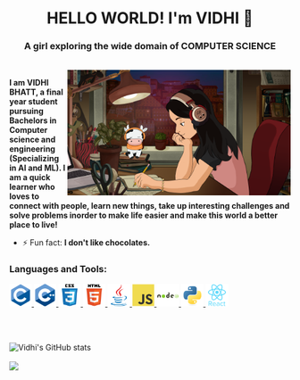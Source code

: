 <h1 align="center">HELLO WORLD! I'm VIDHI 👋</h1>
<h3 align="center">A girl exploring the wide domain of COMPUTER SCIENCE</h3>

<br>
<img align ="right" alt="GirlWhoCodes"  width="400" src="https://github.com/VidhiBhatt01/VidhiBhatt01/blob/main/Vidhi%20-%20Lofi%20Avatar.png">

<p><b>I am VIDHI BHATT, a final year student pursuing Bachelors in Computer science and engineering (Specializing in AI and ML). I am a quick learner who loves to connect with people, learn new things, take up interesting challenges and solve problems inorder to make life easier and make this world a better place to live!</p>
</b>


- ⚡ Fun fact: **I don't like chocolates.**


<h3 align="left">Languages and Tools:</h3>
<p align="left">  <a href="https://www.cprogramming.com/" target="_blank"> <img src="https://raw.githubusercontent.com/devicons/devicon/master/icons/c/c-original.svg" alt="c" width="40" height="40"/> </a> <a href="https://www.w3schools.com/cpp/" target="_blank"> <img src="https://raw.githubusercontent.com/devicons/devicon/master/icons/cplusplus/cplusplus-original.svg" alt="cplusplus" width="40" height="40"/> </a> <a href="https://www.w3schools.com/css/" target="_blank"> <img src="https://raw.githubusercontent.com/devicons/devicon/master/icons/css3/css3-original-wordmark.svg" alt="css3" width="40" height="40"/> </a>  </a> <a href="https://www.w3.org/html/" target="_blank"> <img src="https://raw.githubusercontent.com/devicons/devicon/master/icons/html5/html5-original-wordmark.svg" alt="html5" width="40" height="40"/> </a> <a href="https://www.java.com" target="_blank"> <img src="https://raw.githubusercontent.com/devicons/devicon/master/icons/java/java-original.svg" alt="java" width="40" height="40"/> </a> <a href="https://developer.mozilla.org/en-US/docs/Web/JavaScript" target="_blank"> <img src="https://raw.githubusercontent.com/devicons/devicon/master/icons/javascript/javascript-original.svg" alt="javascript" width="40" height="40"/> </a> <a href="https://nodejs.org" target="_blank"> <img src="https://raw.githubusercontent.com/devicons/devicon/master/icons/nodejs/nodejs-original-wordmark.svg" alt="nodejs" width="40" height="40"/> </a> <a href="https://www.python.org" target="_blank"> <img src="https://raw.githubusercontent.com/devicons/devicon/master/icons/python/python-original.svg" alt="python" width="40" height="40"/> </a> <a href="https://reactjs.org/" target="_blank"> <img src="https://raw.githubusercontent.com/devicons/devicon/master/icons/react/react-original-wordmark.svg" alt="react" width="40" height="40"/> </a> </p>
<br><br>

![Vidhi's GitHub stats](https://github-readme-streak-stats.herokuapp.com/?user=VidhiBhatt01&theme=tokyonight)
<br><br>
<img align="left" src="https://github-readme-stats.vercel.app/api?username=VidhiBhatt01&count_private=true&show_icons=true&theme=tokyonight" />


